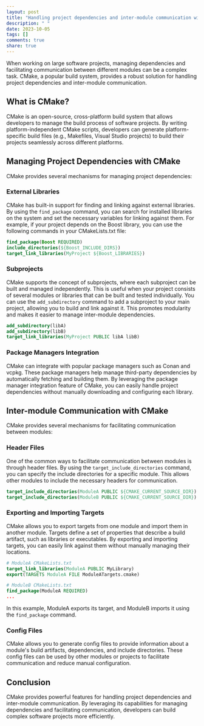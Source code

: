 ```yaml
---
layout: post
title: "Handling project dependencies and inter-module communication with CMake"
description: " "
date: 2023-10-05
tags: []
comments: true
share: true
---
```


When working on large software projects, managing dependencies and facilitating communication between different modules can be a complex task. CMake, a popular build system, provides a robust solution for handling project dependencies and inter-module communication.

## What is CMake?

CMake is an open-source, cross-platform build system that allows developers to manage the build process of software projects. By writing platform-independent CMake scripts, developers can generate platform-specific build files (e.g., Makefiles, Visual Studio projects) to build their projects seamlessly across different platforms.

## Managing Project Dependencies with CMake

CMake provides several mechanisms for managing project dependencies:

### External Libraries

CMake has built-in support for finding and linking against external libraries. By using the `find_package` command, you can search for installed libraries on the system and set the necessary variables for linking against them. For example, if your project depends on the Boost library, you can use the following commands in your CMakeLists.txt file:

```cmake
find_package(Boost REQUIRED)
include_directories(${Boost_INCLUDE_DIRS})
target_link_libraries(MyProject ${Boost_LIBRARIES})
```

### Subprojects

CMake supports the concept of subprojects, where each subproject can be built and managed independently. This is useful when your project consists of several modules or libraries that can be built and tested individually. You can use the `add_subdirectory` command to add a subproject to your main project, allowing you to build and link against it. This promotes modularity and makes it easier to manage inter-module dependencies.

```cmake
add_subdirectory(libA)
add_subdirectory(libB)
target_link_libraries(MyProject PUBLIC libA libB)
```

### Package Managers Integration

CMake can integrate with popular package managers such as Conan and vcpkg. These package managers help manage third-party dependencies by automatically fetching and building them. By leveraging the package manager integration feature of CMake, you can easily handle project dependencies without manually downloading and configuring each library.

## Inter-module Communication with CMake

CMake provides several mechanisms for facilitating communication between modules:

### Header Files

One of the common ways to facilitate communication between modules is through header files. By using the `target_include_directories` command, you can specify the include directories for a specific module. This allows other modules to include the necessary headers for communication.

```cmake
target_include_directories(ModuleA PUBLIC ${CMAKE_CURRENT_SOURCE_DIR})
target_include_directories(ModuleB PUBLIC ${CMAKE_CURRENT_SOURCE_DIR})
```

### Exporting and Importing Targets

CMake allows you to export targets from one module and import them in another module. Targets define a set of properties that describe a build artifact, such as libraries or executables. By exporting and importing targets, you can easily link against them without manually managing their locations.

```cmake
# ModuleA CMakeLists.txt
target_link_libraries(ModuleA PUBLIC MyLibrary)
export(TARGETS ModuleA FILE ModuleATargets.cmake)

# ModuleB CMakeLists.txt
find_package(ModuleA REQUIRED)
...
```

In this example, ModuleA exports its target, and ModuleB imports it using the `find_package` command.

### Config Files

CMake allows you to generate config files to provide information about a module's build artifacts, dependencies, and include directories. These config files can be used by other modules or projects to facilitate communication and reduce manual configuration.

## Conclusion

CMake provides powerful features for handling project dependencies and inter-module communication. By leveraging its capabilities for managing dependencies and facilitating communication, developers can build complex software projects more efficiently.
